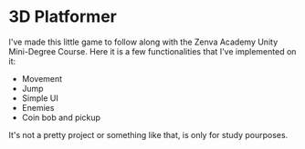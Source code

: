 # 3D Platformer

I've made this little game to follow along with the Zenva Academy Unity Mini-Degree Course. Here it is a few functionalities that I've implemented on it:
 
 - Movement
 - Jump
 - Simple UI
 - Enemies
 - Coin bob and pickup
 
 It's not a pretty project or something like that, is only for study pourposes.
 
